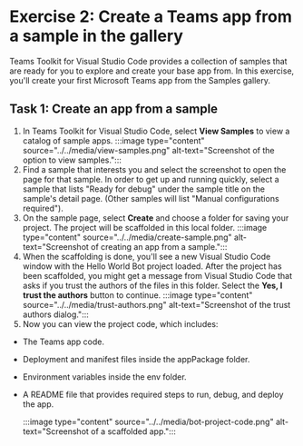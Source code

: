 # Exercise 2: Create a Teams app from a sample in the gallery

Teams Toolkit for Visual Studio Code provides a collection of samples that are ready for you to explore and create your base app from. In this exercise, you'll create your first Microsoft Teams app from the Samples gallery.

## Task 1: Create an app from a sample

1. In Teams Toolkit for Visual Studio Code, select **View Samples** to view a catalog of sample apps.
   :::image type="content" source="../../media/view-samples.png" alt-text="Screenshot of the option to view samples.":::
2. Find a sample that interests you and select the screenshot to open the page for that sample.  In order to get up and running quickly, select a sample that lists "Ready for debug" under the sample title on the sample's detail page.  (Other samples will list "Manual configurations required").
3. On the sample page, select **Create** and choose a folder for saving your project. The project will be scaffolded in this local folder.
    :::image type="content" source="../../media/create-sample.png" alt-text="Screenshot of creating an app from a sample.":::
4. When the scaffolding is done, you'll see a new Visual Studio Code window with the Hello World Bot project loaded.  After the project has been scaffolded, you might get a message from Visual Studio Code that asks if you trust the authors of the files in this folder. Select the **Yes, I trust the authors** button to continue.
    :::image type="content" source="../../media/trust-authors.png" alt-text="Screenshot of the trust authors dialog.":::
5. Now you can view the project code, which includes:

- The Teams app code.
- Deployment and manifest files inside the appPackage folder.
- Environment variables inside the env folder.
- A README file that provides required steps to run, debug, and deploy the app.

    :::image type="content" source="../../media/bot-project-code.png" alt-text="Screenshot of a scaffolded app.":::